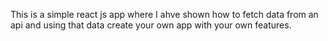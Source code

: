 This is a simple react js app where I ahve shown how to fetch data from an api and using that data create your own app with your own features. 

